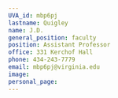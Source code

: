 ```yaml
---
UVA_id: mbp6pj
lastname: Quigley
name: J.D.
general_position: faculty
position: Assistant Professor
office: 331 Kerchof Hall 
phone: 434-243-7779 
email: mbp6pj@virginia.edu
image: 
personal_page:
---
```

